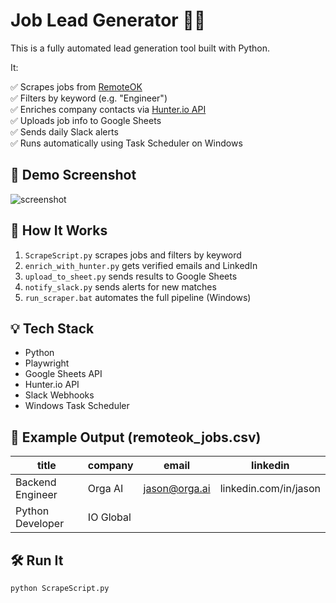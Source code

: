 # Job Lead Generator 🔎💼

This is a fully automated lead generation tool built with Python.

It:

✅ Scrapes jobs from [RemoteOK](https://remoteok.com)  
✅ Filters by keyword (e.g. "Engineer")  
✅ Enriches company contacts via [Hunter.io API](https://hunter.io)  
✅ Uploads job info to Google Sheets  
✅ Sends daily Slack alerts  
✅ Runs automatically using Task Scheduler on Windows

## 📸 Demo Screenshot
![screenshot](link-if-you-want)

## 🔧 How It Works

1. `ScrapeScript.py` scrapes jobs and filters by keyword
2. `enrich_with_hunter.py` gets verified emails and LinkedIn
3. `upload_to_sheet.py` sends results to Google Sheets
4. `notify_slack.py` sends alerts for new matches
5. `run_scraper.bat` automates the full pipeline (Windows)

## 💡 Tech Stack

- Python
- Playwright
- Google Sheets API
- Hunter.io API
- Slack Webhooks
- Windows Task Scheduler

## 🧪 Example Output (remoteok_jobs.csv)

| title               | company   | email              | linkedin             |
|--------------------|-----------|--------------------|----------------------|
| Backend Engineer   | Orga AI   | jason@orga.ai      | linkedin.com/in/jason |
| Python Developer   | IO Global |                    |                      |

## 🛠️ Run It

```bash
python ScrapeScript.py
